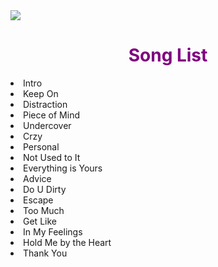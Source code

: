 
<!DOCTYPE HTML>
<html>
<head>
  <meta charset="utf-8">
  <title>SweetSexySavage</title>
   <style>
	    h1 {
		    color: purple;
		    text-align: center;
	    }
	    h2 {
		    color: rgb(166,45,82);
		    font-family: monospace;
	    }
	    h3 {
		    color: rgb(87,8,81);
	    }
	    h4 {
		    color: rgb (34,34,117);
		    font-family: monospace;
	    }
		       
  </style>

</head>
<body>
<td> <img src="https://upload.wikimedia.org/wikipedia/en/2/2d/Sweetsexysavage.jpg">
<h1> Song List </h1>
<li>Intro</li>
<li>Keep On</li>
<li>Distraction</li>
<li>Piece of Mind</li>
<li>Undercover</li>
<li>Crzy</li>
<li>Personal</li>
<li>Not Used to It</li>
<li>Everything is Yours</li>
<li>Advice</li>
<li>Do U Dirty</li>
<li>Escape</li>
<li>Too Much</li>
<li>Get Like</li>
<li>In My Feelings</li>
<li>Hold Me by the Heart</li>
<li>Thank You</li>

</body>
</html>
